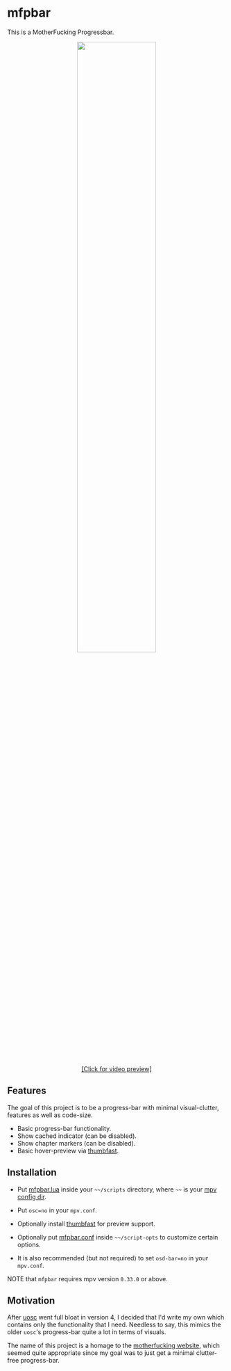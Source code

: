 # mfpbar

This is a MotherFucking Progressbar.

<div align="center">
<a href="https://webm.red/view/WZhH.webm"><img width="60%" src="https://images2.imgbox.com/cb/e5/HcbVn5lT_o.png"></a>
<a href="https://webm.red/view/WZhH.webm"><p>[Click for video preview]</p></a>
</div>

## Features

The goal of this project is to be a progress-bar with minimal visual-clutter,
features as well as code-size.

* Basic progress-bar functionality.
* Show cached indicator (can be disabled).
* Show chapter markers (can be disabled).
* Basic hover-preview via [thumbfast][tf].

## Installation

* Put [mfpbar.lua](mfpbar.lua) inside your `~~/scripts` directory,
  where `~~` is your [mpv config dir](https://mpv.io/manual/master/#files).
* Put `osc=no` in your `mpv.conf`.

* Optionally install [thumbfast][tf] for preview support.
* Optionally put [mfpbar.conf](mfpbar.conf) inside `~~/script-opts` to customize
  certain options.
* It is also recommended (but not required) to set `osd-bar=no` in your
  `mpv.conf`.

NOTE that `mfpbar` requires mpv version `0.33.0` or above.

[tf]: https://github.com/po5/thumbfast

## Motivation

After [uosc][] went full bloat in version 4, I decided that I'd write my own
which contains only the functionality that I need.
Needless to say, this mimics the older `uosc`'s progress-bar quite a lot in
terms of visuals.

The name of this project is a homage to the [motherfucking
website](https://motherfuckingwebsite.com/), which seemed quite appropriate
since my goal was to just get a minimal clutter-free progress-bar.

[uosc]: https://github.com/tomasklaen/uosc
